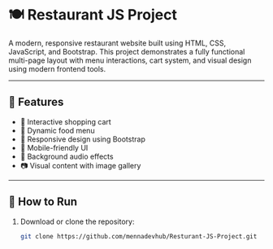 # 🍽️ Restaurant JS Project

A modern, responsive restaurant website built using HTML, CSS, JavaScript, and Bootstrap. This project demonstrates a fully functional multi-page layout with menu interactions, cart system, and visual design using modern frontend tools.

---

## 🌟 Features

- 🛒 Interactive shopping cart
- 🍔 Dynamic food menu
- 🎨 Responsive design using Bootstrap
- 📱 Mobile-friendly UI
- 🎵 Background audio effects
- 📷 Visual content with image gallery

---

## 🚀 How to Run

1. Download or clone the repository:
   ```bash
   git clone https://github.com/mennadevhub/Resturant-JS-Project.git


